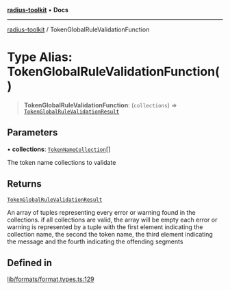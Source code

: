 [**radius-toolkit**](../README.md) • **Docs**

***

[radius-toolkit](../globals.md) / TokenGlobalRuleValidationFunction

# Type Alias: TokenGlobalRuleValidationFunction()

> **TokenGlobalRuleValidationFunction**: (`collections`) => [`TokenGlobalRuleValidationResult`](TokenGlobalRuleValidationResult.md)

## Parameters

• **collections**: [`TokenNameCollection`](TokenNameCollection.md)[]

The token name collections to validate

## Returns

[`TokenGlobalRuleValidationResult`](TokenGlobalRuleValidationResult.md)

An array of tuples representing every error or warning found in the collections. if all collections are valid, the array will be empty
each error or warning is represented by a tuple with the first element indicating the collection name, the second the token name, the third element indicating the message and the fourth indicating the offending segments

## Defined in

[lib/formats/format.types.ts:129](https://github.com/rangle/radius-token-tango/blob/5b6e6f5adbda55f8c41a4c8308d1d8885a9b9a2f/packages/radius-toolkit/src/lib/formats/format.types.ts#L129)
